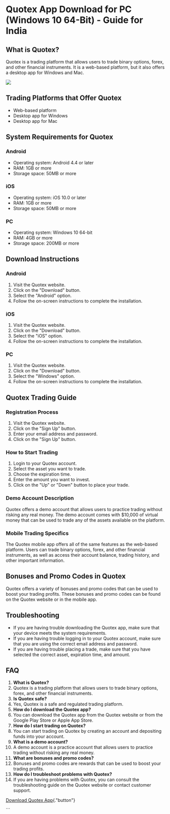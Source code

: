 # Quotex App Download for PC (Windows 10 64-Bit) - Guide for India

## What is Quotex?

Quotex is a trading platform that allows users to trade binary options,
forex, and other financial instruments. It is a web-based platform, but
it also offers a desktop app for Windows and Mac.

[![](https://static.quotex.io/files/10_en/300_250.jpg)](https://traff.sbs/brokerqxlid)

## Trading Platforms that Offer Quotex

-   Web-based platform
-   Desktop app for Windows
-   Desktop app for Mac

## System Requirements for Quotex

### Android

-   Operating system: Android 4.4 or later
-   RAM: 1GB or more
-   Storage space: 50MB or more

### iOS

-   Operating system: iOS 10.0 or later
-   RAM: 1GB or more
-   Storage space: 50MB or more

### PC

-   Operating system: Windows 10 64-bit
-   RAM: 4GB or more
-   Storage space: 200MB or more

## Download Instructions

### Android

1.  Visit the Quotex website.
2.  Click on the "Download" button.
3.  Select the "Android" option.
4.  Follow the on-screen instructions to complete the installation.

### iOS

1.  Visit the Quotex website.
2.  Click on the "Download" button.
3.  Select the "iOS" option.
4.  Follow the on-screen instructions to complete the installation.

### PC

1.  Visit the Quotex website.
2.  Click on the "Download" button.
3.  Select the "Windows" option.
4.  Follow the on-screen instructions to complete the installation.

## Quotex Trading Guide

### Registration Process

1.  Visit the Quotex website.
2.  Click on the "Sign Up" button.
3.  Enter your email address and password.
4.  Click on the "Sign Up" button.

### How to Start Trading

1.  Login to your Quotex account.
2.  Select the asset you want to trade.
3.  Choose the expiration time.
4.  Enter the amount you want to invest.
5.  Click on the "Up" or "Down" button to place your trade.

### Demo Account Description

Quotex offers a demo account that allows users to practice trading
without risking any real money. The demo account comes with \$10,000 of
virtual money that can be used to trade any of the assets available on
the platform.

### Mobile Trading Specifics

The Quotex mobile app offers all of the same features as the web-based
platform. Users can trade binary options, forex, and other financial
instruments, as well as access their account balance, trading history,
and other important information.

## Bonuses and Promo Codes in Quotex

Quotex offers a variety of bonuses and promo codes that can be used to
boost your trading profits. These bonuses and promo codes can be found
on the Quotex website or in the mobile app.

## Troubleshooting

-   If you are having trouble downloading the Quotex app, make sure that
    your device meets the system requirements.
-   If you are having trouble logging in to your Quotex account, make
    sure that you are using the correct email address and password.
-   If you are having trouble placing a trade, make sure that you have
    selected the correct asset, expiration time, and amount.

## FAQ

1.  **What is Quotex?**
2.  Quotex is a trading platform that allows users to trade binary
    options, forex, and other financial instruments.
3.  **Is Quotex safe?**
4.  Yes, Quotex is a safe and regulated trading platform.
5.  **How do I download the Quotex app?**
6.  You can download the Quotex app from the Quotex website or from the
    Google Play Store or Apple App Store.
7.  **How do I start trading on Quotex?**
8.  You can start trading on Quotex by creating an account and
    depositing funds into your account.
9.  **What is a demo account?**
10. A demo account is a practice account that allows users to practice
    trading without risking any real money.
11. **What are bonuses and promo codes?**
12. Bonuses and promo codes are rewards that can be used to boost your
    trading profits.
13. **How do I troubleshoot problems with Quotex?**
14. If you are having problems with Quotex, you can consult the
    troubleshooting guide on the Quotex website or contact customer
    support.

[Download Quotex
App](\%22https://traff.sbs/quotexonelink\%22){."button"}

\`\`\`

